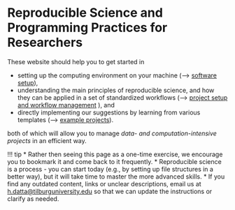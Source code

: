 # Reproducible Science and Programming Practices for Researchers

These website should help you to get started in

- setting up the computing environment on your machine (--> [software setup](setup/)),
- understanding the main principles of reproducible science, and how they can be applied in a set of standardized workflows (--> [project setup and workflow management](workflow/) ), and
- directly implementing our suggestions by learning from various templates (--> [example projects](examples/)).

both of which will allow you to manage *data- and computation-intensive projects* in an efficient way.

!!! tip
    * Rather then seeing this page as a one-time exercise, we encourage you to bookmark it and come back to it frequently.
	* Reproducible science is a process - you can start today (e.g., by setting up file structures in a better way), but it will take time to master the more advanced skills.
	* If you find any outdated content, links or unclear descriptions, email us at [h.datta@tilburguniversity.edu]() so that we can update the instructions or clarify as needed.

<!-- !!! tip "Installation Help" -->
<!--     Please try and install all the software before the course begins. -->
<!--     If you are struggling we are able to help - but we expect you have tried to work through the guide yourself. -->
<!--     Details of the Installation help session are found below: -->

<!--     * When: Friday, August 25th, 9.30am - 12.30am -->
<!--     * Where: SOF-E-09 -->
